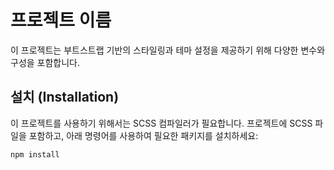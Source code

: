 # 프로젝트 이름

이 프로젝트는 부트스트랩 기반의 스타일링과 테마 설정을 제공하기 위해 다양한 변수와 구성을 포함합니다.

## 설치 (Installation)

이 프로젝트를 사용하기 위해서는 SCSS 컴파일러가 필요합니다. 프로젝트에 SCSS 파일을 포함하고, 아래 명령어를 사용하여 필요한 패키지를 설치하세요:

```bash
npm install
